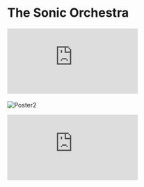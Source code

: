 # The Sonic Orchestra

![Poster](https://github.com/CSCI-462-01-2020/temp_name/blob/master/temp_name_poster.pdf)

![Poster2](https://imgur.com/a/nDreWKT)

![Abstract](https://github.com/CSCI-462-01-2020/temp_name/blob/master/temp_name_abstract.pdf)
